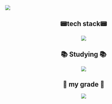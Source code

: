 <div>
  <img src="https://github.com/user-attachments/assets/3358aa27-06bd-4bd5-b5f1-6c6bd0b4bc21" />
</div>

<h2 align="center">📟tech stack📟</h2>
<div align="center">
  <img src="https://github.com/user-attachments/assets/e7f25217-012e-4b7f-8a5d-f171745d0e7e" / >
</div>

<h2 align="center">📚 Studying 📚</h2>
<div align="center">
  <img src="https://github.com/user-attachments/assets/14a58d5a-35fe-4b40-9639-546c003f5e75" / >
</div>

<h2 align="center">📝 my grade 📝</h2>
<div align="center">
  <img src="https://github.com/user-attachments/assets/dd272c6d-6f87-40cb-b22a-b3c20a664793" / >
</div>
